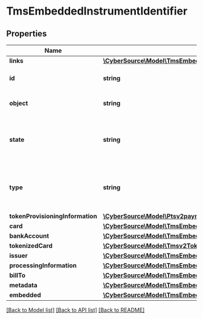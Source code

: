 # TmsEmbeddedInstrumentIdentifier

## Properties
Name | Type | Description | Notes
------------ | ------------- | ------------- | -------------
**links** | [**\CyberSource\Model\TmsEmbeddedInstrumentIdentifierLinks**](TmsEmbeddedInstrumentIdentifierLinks.md) |  | [optional] 
**id** | **string** | The Id of the Instrument Identifier Token. | [optional] 
**object** | **string** | The type.  Possible Values: - instrumentIdentifier | [optional] 
**state** | **string** | Issuers state for the card number. Possible Values: - ACTIVE - CLOSED : The account has been closed. | [optional] 
**type** | **string** | The type of Instrument Identifier. Possible Values: - enrollable card - enrollable token | [optional] 
**tokenProvisioningInformation** | [**\CyberSource\Model\Ptsv2paymentsTokenInformationTokenProvisioningInformation**](Ptsv2paymentsTokenInformationTokenProvisioningInformation.md) |  | [optional] 
**card** | [**\CyberSource\Model\TmsEmbeddedInstrumentIdentifierCard**](TmsEmbeddedInstrumentIdentifierCard.md) |  | [optional] 
**bankAccount** | [**\CyberSource\Model\TmsEmbeddedInstrumentIdentifierBankAccount**](TmsEmbeddedInstrumentIdentifierBankAccount.md) |  | [optional] 
**tokenizedCard** | [**\CyberSource\Model\Tmsv2TokenizedCard**](Tmsv2TokenizedCard.md) |  | [optional] 
**issuer** | [**\CyberSource\Model\TmsEmbeddedInstrumentIdentifierIssuer**](TmsEmbeddedInstrumentIdentifierIssuer.md) |  | [optional] 
**processingInformation** | [**\CyberSource\Model\TmsEmbeddedInstrumentIdentifierProcessingInformation**](TmsEmbeddedInstrumentIdentifierProcessingInformation.md) |  | [optional] 
**billTo** | [**\CyberSource\Model\TmsEmbeddedInstrumentIdentifierBillTo**](TmsEmbeddedInstrumentIdentifierBillTo.md) |  | [optional] 
**metadata** | [**\CyberSource\Model\TmsEmbeddedInstrumentIdentifierMetadata**](TmsEmbeddedInstrumentIdentifierMetadata.md) |  | [optional] 
**embedded** | [**\CyberSource\Model\TmsEmbeddedInstrumentIdentifierEmbedded**](TmsEmbeddedInstrumentIdentifierEmbedded.md) |  | [optional] 

[[Back to Model list]](../README.md#documentation-for-models) [[Back to API list]](../README.md#documentation-for-api-endpoints) [[Back to README]](../README.md)


